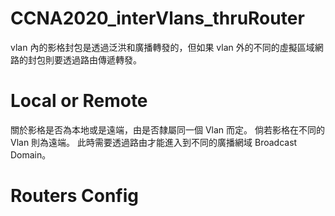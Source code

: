 # CCNA2020_interVlans_thruRouter

vlan 內的影格封包是透過泛洪和廣播轉發的，但如果 vlan 外的不同的虛擬區域網路的封包則要透過路由傳遞轉發。

# Local or Remote

關於影格是否為本地或是遠端，由是否隸屬同一個 Vlan 而定。
倘若影格在不同的 Vlan 則為遠端。
此時需要透過路由才能進入到不同的廣播網域 Broadcast Domain。

# Routers Config
